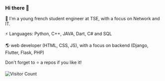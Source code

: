 ### Hi there 👋



<!--
**Cazeho/Cazeho** is a ✨ _special_ ✨ repository because its `README.md` (this file) appears on your GitHub profile.

Here are some ideas to get you started:

- 🔭 I’m currently working on ...
- 🌱 I’m currently learning ...
- 👯 I’m looking to collaborate on ...
- 🤔 I’m looking for help with ...
- 💬 Ask me about ...
- 📫 How to reach me: ...
- 😄 Pronouns: ...
- ⚡ Fun fact: ...
-->
💬 I'm a young french student engineer at TSE, with a focus on Network and IT.

⚡ Languages: Python, C++, JAVA, Dart, C# and SQL

🌎 web developer (HTML, CSS, JS), with a focus on backend (Django, Flutter, Flask, PHP)

Don't forget to ⭐ a repos if you like it!

![Visitor Count](https://profile-counter.glitch.me/{username}/count.svg)
